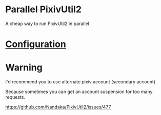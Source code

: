 # Parallel PixivUtil2
A cheap way to run PixivUtil2 in parallel

# [Configuration](Config.md)

# Warning
I'd recommend you to use alternate pixiv account (secondary account).

Because sometimes you can get an account suspension for too many requests.

https://github.com/Nandaka/PixivUtil2/issues/477